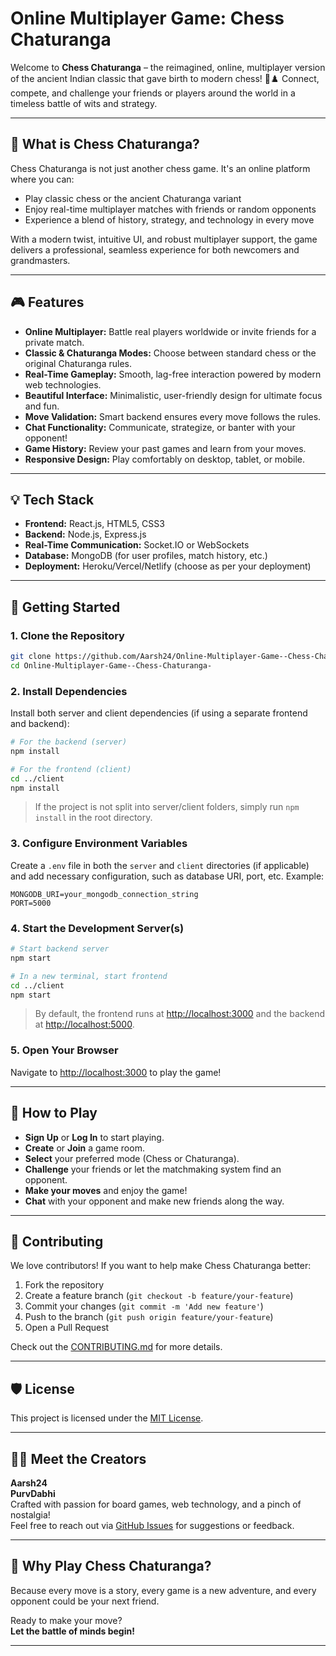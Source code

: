 # Online Multiplayer Game: Chess Chaturanga

Welcome to **Chess Chaturanga** – the reimagined, online, multiplayer version of the ancient Indian classic that gave birth to modern chess! 🏰♟️ Connect, compete, and challenge your friends or players around the world in a timeless battle of wits and strategy.

---

## 🚩 What is Chess Chaturanga?

Chess Chaturanga is not just another chess game. It's an online platform where you can:

- Play classic chess or the ancient Chaturanga variant
- Enjoy real-time multiplayer matches with friends or random opponents
- Experience a blend of history, strategy, and technology in every move

With a modern twist, intuitive UI, and robust multiplayer support, the game delivers a professional, seamless experience for both newcomers and grandmasters.

---

## 🎮 Features

- **Online Multiplayer:** Battle real players worldwide or invite friends for a private match.
- **Classic & Chaturanga Modes:** Choose between standard chess or the original Chaturanga rules.
- **Real-Time Gameplay:** Smooth, lag-free interaction powered by modern web technologies.
- **Beautiful Interface:** Minimalistic, user-friendly design for ultimate focus and fun.
- **Move Validation:** Smart backend ensures every move follows the rules.
- **Chat Functionality:** Communicate, strategize, or banter with your opponent!
- **Game History:** Review your past games and learn from your moves.
- **Responsive Design:** Play comfortably on desktop, tablet, or mobile.

---

## 💡 Tech Stack

- **Frontend:** React.js, HTML5, CSS3
- **Backend:** Node.js, Express.js
- **Real-Time Communication:** Socket.IO or WebSockets
- **Database:** MongoDB (for user profiles, match history, etc.)
- **Deployment:** Heroku/Vercel/Netlify (choose as per your deployment)

---

## 🚀 Getting Started

### 1. Clone the Repository

```bash
git clone https://github.com/Aarsh24/Online-Multiplayer-Game--Chess-Chaturanga-.git
cd Online-Multiplayer-Game--Chess-Chaturanga-
```

### 2. Install Dependencies

Install both server and client dependencies (if using a separate frontend and backend):

```bash
# For the backend (server)
npm install

# For the frontend (client)
cd ../client
npm install
```

> If the project is not split into server/client folders, simply run `npm install` in the root directory.

### 3. Configure Environment Variables

Create a `.env` file in both the `server` and `client` directories (if applicable) and add necessary configuration, such as database URI, port, etc. Example:

```
MONGODB_URI=your_mongodb_connection_string
PORT=5000
```

### 4. Start the Development Server(s)

```bash
# Start backend server
npm start

# In a new terminal, start frontend
cd ../client
npm start
```
> By default, the frontend runs at [http://localhost:3000](http://localhost:3000) and the backend at [http://localhost:5000](http://localhost:5000).

### 5. Open Your Browser

Navigate to [http://localhost:3000](http://localhost:3000) to play the game!

---

## 🧩 How to Play

- **Sign Up** or **Log In** to start playing.
- **Create** or **Join** a game room.
- **Select** your preferred mode (Chess or Chaturanga).
- **Challenge** your friends or let the matchmaking system find an opponent.
- **Make your moves** and enjoy the game!
- **Chat** with your opponent and make new friends along the way.

---

## 🤝 Contributing

We love contributors! If you want to help make Chess Chaturanga better:

1. Fork the repository
2. Create a feature branch (`git checkout -b feature/your-feature`)
3. Commit your changes (`git commit -m 'Add new feature'`)
4. Push to the branch (`git push origin feature/your-feature`)
5. Open a Pull Request

Check out the [CONTRIBUTING.md](CONTRIBUTING.md) for more details.

---

## 🛡️ License

This project is licensed under the [MIT License](LICENSE).

---

## 👨‍💻 Meet the Creators

**Aarsh24**  
**PurvDabhi**  
Crafted with passion for board games, web technology, and a pinch of nostalgia!  
Feel free to reach out via [GitHub Issues](https://github.com/Aarsh24/Online-Multiplayer-Game--Chess-Chaturanga-/issues) for suggestions or feedback.

---

## 🌟 Why Play Chess Chaturanga?

Because every move is a story, every game is a new adventure, and every opponent could be your next friend.

Ready to make your move?  
**Let the battle of minds begin!**

---
